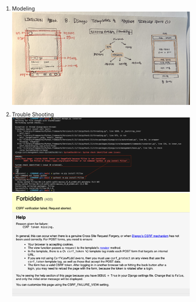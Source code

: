 1. Modeling
![modeling_image](https://github.com/MayHyeyeonKim/likelion2023/blob/main/LIONGRAM/django_LIONGRAM_modeling.JPG)

2. Trouble Shooting
![Pillow_Err](https://github.com/MayHyeyeonKim/likelion2023/blob/main/LIONGRAM/images/pillowErr.png)
![CSRF_Err](https://github.com/MayHyeyeonKim/likelion2023/blob/main/LIONGRAM/images/CSRFErr.png)